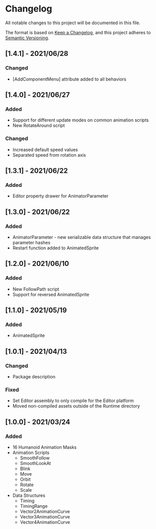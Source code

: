 # Changelog

All notable changes to this project will be documented in this file.

The format is based on [Keep a Changelog](https://keepachangelog.com/en/1.0.0/),
and this project adheres to [Semantic Versioning](https://semver.org/spec/v2.0.0.html).

## [1.4.1] - 2021/06/28

### Changed

- [AddComponentMenu] attribute added to all behaviors

## [1.4.0] - 2021/06/27

### Added

- Support for different update modes on common animation scripts
- New RotateAround script

### Changed

- Increased default speed values
- Separated speed from rotation axis

## [1.3.1] - 2021/06/22

### Added

- Editor property drawer for AnimatorParameter

## [1.3.0] - 2021/06/22

### Added

- AnimatorParameter - new serializable data structure that manages parameter hashes
- Restart function added to AnimatedSprite

## [1.2.0] - 2021/06/10

### Added

- New FollowPath script
- Support for reversed AnimatedSprite

## [1.1.0] - 2021/05/19

### Added

- AnimatedSprite

## [1.0.1] - 2021/04/13

### Changed

- Package description

### Fixed

- Set Editor assembly to only compile for the Editor platform
- Moved non-compiled assets outside of the Runtime directory

## [1.0.0] - 2021/03/24

### Added

- 16 Humanoid Animation Masks
- Animation Scripts
  - SmoothFollow
  - SmoothLookAt
  - Blink
  - Move
  - Orbit
  - Rotate
  - Scale
- Data Structures
  - Timing
  - TimingRange
  - Vector2AnimationCurve
  - Vector3AnimationCurve
  - Vector4AnimationCurve
